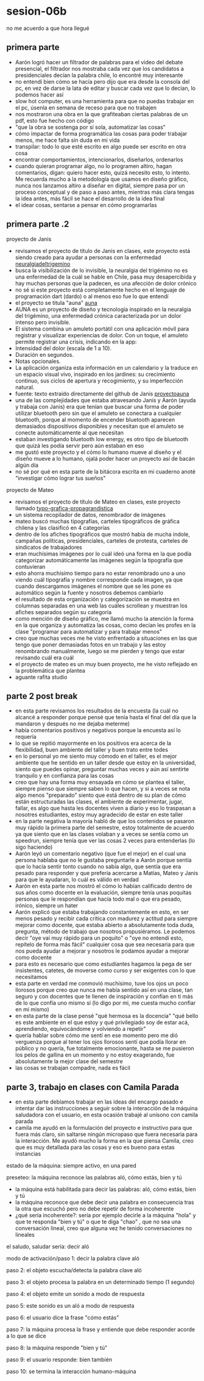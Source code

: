 # sesion-06b

no me acuerdo a que hora llegué

## primera parte

- Aarón logró hacer un filtrador de palabras para el video del debate presencial, el filtrador nos mostraba cada vez que los candidatos a presidenciales decían la palabra chile, lo encontré muy interesante
- no entendí bien cómo se hacía pero dijo que era desde la consola del pc, en vez de darse la lata de editar y buscar cada vez que lo decían, lo podemos hacer así
- slow hot computer, es una herramienta para que no puedas trabajar en el pc, úsenla en semana de receso para que no trabajen
- nos mostraron una obra en la que grafiteaban ciertas palabras de un pdf, esto fue hecho con código
- "que la obra se sostenga por sí sola, automatizar las cosas"
- cómo impactar de forma programática las cosas para poder trabajar menos, me hace falta sin duda en mi vida
- transpilar: todo lo que esté escrito en algo puede ser escrito en otra cosa
- encontrar comportamientos, intencionarlos, diseñarlos, ordenarlos
- cuando quieran programar algo, no lo programen altiro, hagan comentarios, digan: quiero hacer esto, quizá necesito esto, lo intento. Me recuerda mucho a la metodología que usamos en diseño gráfico, nunca nos lanzamos altiro a diseñar en digital, siempre pasa por un proceso conceptual y de paso a paso antes, mientras más clara tengas la idea antes, más fácil se hace el desarrollo de la idea final
- el idear cosas, sentarse a pensar en cómo programarlas

## primera parte .2

proyecto de Janis

- revisamos el proyecto de título de Janis en clases, este proyecto está siendo creado para ayudar a personas con la enfermedad [neuralgiadeltrigemino](https://www.mayoclinic.org/es/diseases-conditions/trigeminal-neuralgia/symptoms-causes/syc-20353344)
- busca la visibilización de lo invisible, la neuralgia del trigémino no es una enfermedad de la cuál se hable en Chile, pasa muy desapercibida y hay muchas personas que la padecen, es una afección de dolor crónico
- no sé si este proyecto está completamente hecho en el lenguaje de programación dart (dardo) o al menos eso fue lo que entendí
- el proyecto se titula "auna" [auna](https://github.com/janisepulveda/auna)
- AUNA es un proyecto de diseño y tecnología inspirado en la neuralgia del trigémino, una enfermedad crónica caracterizada por un dolor intenso pero invisible.
- El sistema combina un amuleto portátil con una aplicación móvil para registrar y visualizar experiencias de dolor.
Con un toque, el amuleto permite registrar una crisis, indicando en la app:
- Intensidad del dolor (escala de 1 a 10).
- Duración en segundos.
- Notas opcionales.
- La aplicación organiza esta información en un calendario y la traduce en un espacio visual vivo, inspirado en los jardines: su crecimiento continuo, sus ciclos de apertura y recogimiento, y su imperfección natural.
- fuente: texto extraído directamente del github de Janis [proyectoauna](https://github.com/janisepulveda/auna)
- una de las complejidades que estaba atravesando Janis y Aarón (ayuda y trabaja con Janis) era que tenían que buscar una forma de poder utilizar bluetooth pero sin que el amuleto se conectara a cualquier bluetooth, porque al momento de encender bluetooth aparecen demasiados dispositivos disponibles y necesitan que el amuleto se conecte automáticamente al que necesitan
- estaban investigando bluetooth low energy, es otro tipo de bluetooth que quizá les podía servir pero aún estaban en eso
- me gustó este proyecto y el cómo lo humano mueve al diseño y el diseño mueve a lo humano, ojalá poder hacer un proyecto así de bacán algún día
- no sé por qué en esta parte de la bitácora escrita en mi cuaderno anoté "investigar cómo lograr tus sueños"

proyecto de Mateo

- revisamos el proyecto de título de Mateo en clases, este proyecto llamado [typo-grafica-propagrandistica](https://github.com/matbutom/typo-grafica-propagandistica)
- un sistema recopilador de datos, renombrador de imágenes
- mateo buscó muchas tipografías, carteles tipográficos de gráfica chilena y las clasificó en 4 categorías
- dentro de los afiches tipográficos que mostró había de mucha índole, campañas políticas, presidenciales, carteles de protesta, carteles de sindicatos de trabajadores
- eran muchísimas imágenes por lo cuál ideó una forma en la que podía categorizar automáticamente las imágenes según la tipografía que contuvieran
- esto ahorra muchísimo tiempo para no estar renombrado uno a uno viendo cuál tipografía y nombre corresponde cada imagen, ya que cuando descargamos imágenes el nombre que se les pone es automático según la fuente y nosotros debemos cambiarlo
- el resultado de esta organización y categorización se muestra en columnas separadas en una web las cuáles scrollean y muestran los afiches separados según su categoría
- como mención de diseño gráfico, me llamó mucho la atención la forma en la que organiza y automatiza las cosas, como decían les profes en la clase "programar para automatizar y para trabajar menos"
- creo que muchas veces me he visto enfrentado a situaciones en las que tengo que poner demasiadas fotos en un trabajo y las estoy renombrando manualmente, luego se me pierden y tengo que estar revisando cuál era cuál
- el proyecto de mateo es un muy buen proyecto, me he visto reflejado en la problemática que plantea
- aguante rafita studio

## parte 2 post break

- en esta parte revisamos los resultados de la encuesta (la cuál no alcancé a responder porque pensé que tenía hasta el final del día que la mandaron y después no me dejaba meterme)
- había comentarios positivos y negativos porque la encuesta así lo requería
- lo que se repitió mayormente en los positivos era acerca de la flexibilidad, buen ambiente del taller y buen trato entre todes
- en lo personal yo me siento muy cómodo en el taller,  es el mejor ambiente que he sentido en un taller desde que estoy en la universidad, siento que puedes opinar, preguntar muchas veces y aún así sentirte tranquilo y en confianza para las cosas
- creo que hay una forma muy ensayada en cómo se plantea el taller, siempre pienso que siempre saben lo que hacen, y si a veces se nota algo menos "preparado" siento que está dentro de su plan de cómo están estructuradas las clases, el ambiente de experimentar, jugar, fallar, es algo que hasta les docentes viven a diario y eso lo traspasan a nosotres estudiantes, estoy muy agradecido de estar en este taller
- en la parte negativa la mayoría habló de que los contenidos se pasaron muy rápido la primera parte del semestre, estoy totalmente de acuerdo ya que siento que en las clases volaban y a veces se sentía como un speedrun, siempre tenía que ver las cosas 2 veces para entenderlas (lo sigo haciendo)
- Aarón leyó un comentario negativo (que fue el mejor) en el cual una persona hablaba que no le gustaba preguntarle a Aarón porque sentía que lo hacía sentir tonto cuando no sabía algo, que sentía que era pesado para responder y que prefería acercarse a Matías, Mateo y Janis para que le ayudaran, lo cuál es válido en verdad
- Aarón en esta parte nos mostró el cómo lo habían calificado dentro de sus años como docente en la evaluación, siempre tenía unas poquitas personas que le respondían que hacía todo mal o que era pesado, irónico, siempre un hater
- Aarón explicó que estaba trabajando constantemente en esto, en ser menos pesado y recibir cada crítica con madurez y actitud para siempre mejorar como docente, que estaba abierto a absolutamente toda duda, pregunta, método de trabajo que nosotros propusiéramos. Le podemos decir "oye vai muy rápido para un poquito" o "oye no entendí esto, repítelo de forma más fácil" cualquier cosa que sea necesaria para que nos pueda ayudar a mejorar y nosotros le podamos ayudar a mejorar como docente
- para esto es necesario que como estudiantes hagamos la pega de ser insistentes, catetes, de moverse como curso y ser exigentes con lo que necesitamos
- esta parte en verdad me conmovió muchísimo, tuve los ojos un poco llorosos porque creo que nunca me había sentido así en una clase, tan seguro y con docentes que te llenen de inspiración y confían en ti más de lo que confía uno mismo sí (lo digo por mi, me cuesta mucho confiar en mi mismo)
- en esta parte de la clase pensé "qué hermosa es la docencia" "qué bello es este ambiente en el que estoy y qué privilegiado soy de estar acá, aprendiendo, equivocándome y volviendo a repetir"
- quería hablar sobre cómo me sentí en ese momento pero me dió verguenza porque al tener los ojos llorosos sentí que podía llorar en público y no quería, fue totalmente emocionante, hasta se me pusieron los pelos de gallina en un momento y no estoy exagerando, fue absolutamente la mejor clase del semestre
- las cosas se trabajan compadre, nada es fácil

## parte 3, trabajo en clases con Camila Parada

- en esta parte debíamos trabajar en las ideas del encargo pasado e intentar dar las instrucciones a seguir sobre la interacción de la máquina saludadora con el usuario, en esta ocasión trabajé al unísono con camila parada
- camila me ayudó en la formulación del proyecto e instructivo para que fuera más claro, sin saltarse ningún micropaso que fuera necesaria para la interacción. Me ayudó mucho la forma en la que piensa Camila, creo que es muy detallada para las cosas y eso es bueno para estas instancias

estado de la máquina: siempre activo, en una pared

preseteo: la máquina reconoce las palabras aló, cómo estás, bien y tú
- la máquina está habilitada para decir las palabras: aló, cómo estás, bien y tú
- la máquina reconoce que debe decir una palabra en consecuencia tras la otra que escuchó pero no debe repetir de forma incoherente
- ¿qué sería incoherente?: sería por ejemplo decirle a la máquina "hola" y que te responda "bien y tú" o que te diga "chao" , que no sea una conversación lineal, creo que alguna vez he tenido conversaciones no lineales

el saludo, saludar sería: decir aló 

modo de activación/paso 1: decir la palabra clave aló

paso 2: el objeto escucha/detecta la palabra clave aló

paso 3: el objeto procesa la palabra en un determinado tiempo (1 segundo)

paso 4: el objeto emite un sonido a modo de respuesta

paso 5: este sonido es un aló a modo de respuesta

paso 6: el usuario dice la frase "cómo estás"

paso 7: la máquina procesa la frase y entiende que debe responder acorde a lo que se dice

paso 8: la máquina responde "bien y tú"

paso 9: el usuario responde: bien también

paso 10: se termina la interacción humano-máquina

